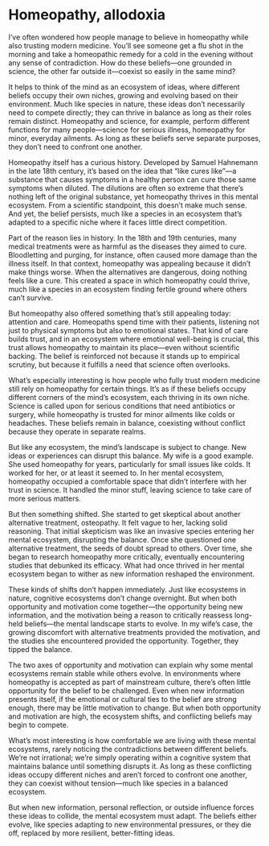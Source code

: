 # Homeopathy, allodoxia

I’ve often wondered how people manage to believe in homeopathy while also trusting modern medicine. You’ll see someone get a flu shot in the morning and take a homeopathic remedy for a cold in the evening without any sense of contradiction. How do these beliefs—one grounded in science, the other far outside it—coexist so easily in the same mind?

It helps to think of the mind as an ecosystem of ideas, where different beliefs occupy their own niches, growing and evolving based on their environment. Much like species in nature, these ideas don’t necessarily need to compete directly; they can thrive in balance as long as their roles remain distinct. Homeopathy and science, for example, perform different functions for many people—science for serious illness, homeopathy for minor, everyday ailments. As long as these beliefs serve separate purposes, they don’t need to confront one another.

Homeopathy itself has a curious history. Developed by Samuel Hahnemann in the late 18th century, it’s based on the idea that “like cures like”—a substance that causes symptoms in a healthy person can cure those same symptoms when diluted. The dilutions are often so extreme that there’s nothing left of the original substance, yet homeopathy thrives in this mental ecosystem. From a scientific standpoint, this doesn’t make much sense. And yet, the belief persists, much like a species in an ecosystem that’s adapted to a specific niche where it faces little direct competition.

Part of the reason lies in history. In the 18th and 19th centuries, many medical treatments were as harmful as the diseases they aimed to cure. Bloodletting and purging, for instance, often caused more damage than the illness itself. In that context, homeopathy was appealing because it didn’t make things worse. When the alternatives are dangerous, doing nothing feels like a cure. This created a space in which homeopathy could thrive, much like a species in an ecosystem finding fertile ground where others can’t survive.

But homeopathy also offered something that’s still appealing today: attention and care. Homeopaths spend time with their patients, listening not just to physical symptoms but also to emotional states. That kind of care builds trust, and in an ecosystem where emotional well-being is crucial, this trust allows homeopathy to maintain its place—even without scientific backing. The belief is reinforced not because it stands up to empirical scrutiny, but because it fulfills a need that science often overlooks.

What’s especially interesting is how people who fully trust modern medicine still rely on homeopathy for certain things. It’s as if these beliefs occupy different corners of the mind’s ecosystem, each thriving in its own niche. Science is called upon for serious conditions that need antibiotics or surgery, while homeopathy is trusted for minor ailments like colds or headaches. These beliefs remain in balance, coexisting without conflict because they operate in separate realms.

But like any ecosystem, the mind’s landscape is subject to change. New ideas or experiences can disrupt this balance. My wife is a good example. She used homeopathy for years, particularly for small issues like colds. It worked for her, or at least it seemed to. In her mental ecosystem, homeopathy occupied a comfortable space that didn’t interfere with her trust in science. It handled the minor stuff, leaving science to take care of more serious matters.

But then something shifted. She started to get skeptical about another alternative treatment, osteopathy. It felt vague to her, lacking solid reasoning. That initial skepticism was like an invasive species entering her mental ecosystem, disrupting the balance. Once she questioned one alternative treatment, the seeds of doubt spread to others. Over time, she began to research homeopathy more critically, eventually encountering studies that debunked its efficacy. What had once thrived in her mental ecosystem began to wither as new information reshaped the environment.

These kinds of shifts don’t happen immediately. Just like ecosystems in nature, cognitive ecosystems don’t change overnight. But when both opportunity and motivation come together—the opportunity being new information, and the motivation being a reason to critically reassess long-held beliefs—the mental landscape starts to evolve. In my wife’s case, the growing discomfort with alternative treatments provided the motivation, and the studies she encountered provided the opportunity. Together, they tipped the balance.

The two axes of opportunity and motivation can explain why some mental ecosystems remain stable while others evolve. In environments where homeopathy is accepted as part of mainstream culture, there’s often little opportunity for the belief to be challenged. Even when new information presents itself, if the emotional or cultural ties to the belief are strong enough, there may be little motivation to change. But when both opportunity and motivation are high, the ecosystem shifts, and conflicting beliefs may begin to compete.

What’s most interesting is how comfortable we are living with these mental ecosystems, rarely noticing the contradictions between different beliefs. We’re not irrational; we’re simply operating within a cognitive system that maintains balance until something disrupts it. As long as these conflicting ideas occupy different niches and aren’t forced to confront one another, they can coexist without tension—much like species in a balanced ecosystem.

But when new information, personal reflection, or outside influence forces these ideas to collide, the mental ecosystem must adapt. The beliefs either evolve, like species adapting to new environmental pressures, or they die off, replaced by more resilient, better-fitting ideas.
